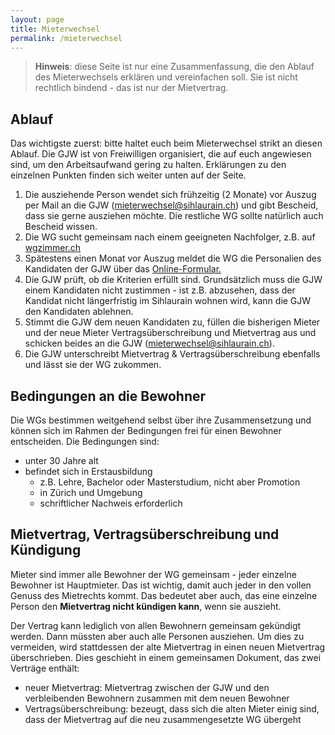 ```yaml
---
layout: page
title: Mieterwechsel
permalink: /mieterwechsel
---
```


> **Hinweis**: diese Seite ist nur eine Zusammenfassung, die den Ablauf des Mieterwechsels erklären und vereinfachen soll. Sie ist nicht rechtlich bindend - das ist nur der Mietvertrag.

  
Ablauf
---------

Das wichtigste zuerst: bitte haltet euch beim Mieterwechsel strikt an diesen Ablauf. Die GJW ist von Freiwilligen organisiert, die auf euch angewiesen sind, um den Arbeitsaufwand gering zu halten. Erklärungen zu den einzelnen Punkten finden sich weiter unten auf der Seite.

1.  Die ausziehende Person wendet sich frühzeitig (2 Monate) vor Auszug per Mail an die GJW ([mieterwechsel@sihlaurain.ch](mailto:mieterwechsel@sihlaurain.ch)) und gibt Bescheid, dass sie gerne ausziehen möchte. Die restliche WG sollte natürlich auch Bescheid wissen.
2.  Die WG sucht gemeinsam nach einem geeigneten Nachfolger, z.B. auf [wgzimmer.ch](https://www.wgzimmer.ch/)
3.  Spätestens einen Monat vor Auszug meldet die WG die Personalien des Kandidaten der GJW über das [Online-Formular.](https://verwaltung.sihlaurain.ch)
4.  Die GJW prüft, ob die Kriterien erfüllt sind. Grundsätzlich muss die GJW einem Kandidaten nicht zustimmen - ist z.B. abzusehen, dass der Kandidat nicht längerfristig im Sihlaurain wohnen wird, kann die GJW den Kandidaten ablehnen.
5.  Stimmt die GJW dem neuen Kandidaten zu, füllen die bisherigen Mieter und der neue Mieter Vertragsüberschreibung und Mietvertrag aus und schicken beides an die GJW ([mieterwechsel@sihlaurain.ch](mailto:mieterwechsel@sihlaurain.ch)).
6.  Die GJW unterschreibt Mietvertrag & Vertragsüberschreibung ebenfalls und lässt sie der WG zukommen.

Bedingungen an die Bewohner
---------------------------

Die WGs bestimmen weitgehend selbst über ihre Zusammensetzung und können sich im Rahmen der Bedingungen frei für einen Bewohner entscheiden. Die Bedingungen sind:

*   unter 30 Jahre alt
*   befindet sich in Erstausbildung
    *   z.B. Lehre, Bachelor oder Masterstudium, nicht aber Promotion
    *   in Zürich und Umgebung
    *   schriftlicher Nachweis erforderlich

Mietvertrag, Vertragsüberschreibung und Kündigung
-------------------------------------------------

Mieter sind immer alle Bewohner der WG gemeinsam - jeder einzelne Bewohner ist Hauptmieter. Das ist wichtig, damit auch jeder in den vollen Genuss des Mietrechts kommt. Das bedeutet aber auch, das eine einzelne Person den **Mietvertrag nicht kündigen kann**, wenn sie auszieht.

Der Vertrag kann lediglich von allen Bewohnern gemeinsam gekündigt werden. Dann müssten aber auch alle Personen ausziehen. Um dies zu vermeiden, wird stattdessen der alte Mietvertrag in einen neuen Mietvertrag überschrieben. Dies geschieht in einem gemeinsamen Dokument, das zwei Verträge enthält:

*   neuer Mietvertrag: Mietvertrag zwischen der GJW und den verbleibenden Bewohnern zusammen mit dem neuen Bewohner
*   Vertragsüberschreibung: bezeugt, dass sich die alten Mieter einig sind, dass der Mietvertrag auf die neu zusammengesetzte WG übergeht
